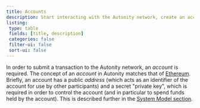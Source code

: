 ```yaml
---
title: Accounts
description: Start interacting with the Autonity network, create an account and fund it to issue simple transactions.
listing:
 type: table
 fields: [title, description]
 categories: false
 filter-ui: false
 sort-ui: false
---
```


In order to submit a transaction to the Autonity network, an _account_ is required.  The concept of an _account_ in Autonity matches that of [Ethereum](https://ethereum.org/en/developer/docs/accounts/).  Briefly, an account has a public _address_ (which acts as an identifier of the account for use by other participants) and a secret "private key", which is required in order to control the account (and in particular to spend funds held by the account).  This is described further in the [System Model section](/concepts/system-model/#accounts---eoa-and-contract).
